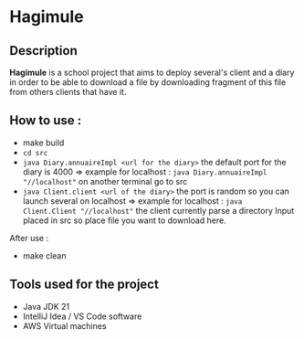 # Hagimule

## Description
**Hagimule** is a school project that aims to deploy several's client and a diary in order to be able to download a file by downloading fragment of this file from others clients that have it. 

## How to use :
- make build 
- `cd src`
- `java Diary.annuaireImpl <url for the diary>` the default port for the diary is 4000 => example for localhost : `java Diary.annuaireImpl "//localhost"`
on another terminal go to src
- `java Client.client <url of the diary>` the port is random so you can launch several on localhost => example for localhost : `java Client.Client "//localhost"` 
the client currently parse a directory Input placed in src so place file you want to download here.


After use :
- make clean

## Tools used for the project
- Java JDK 21
- IntelliJ Idea / VS Code software
- AWS Virtual machines
